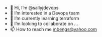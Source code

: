 - 👋 Hi, I’m @sallyjdevops
- 👀 I’m interested in a Devops team
- 🌱 I’m currently learning terraform
- 💞️ I’m looking to collaborate on ...
- 📫 How to reach me mbengs@yahoo.com

<!---
sallyjdevops/sallyjdevops is a ✨ special ✨ repository because its `README.md` (this file) appears on your GitHub profile.
You can click the Preview link to take a look at your changes.
--->
